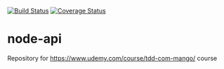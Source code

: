 [![Build Status](https://travis-ci.com/JoaoBaggio/node-api.svg?branch=main)](https://travis-ci.com/JoaoBaggio/node-api)
[![Coverage Status](https://coveralls.io/repos/github/JoaoBaggio/node-api/badge.svg?branch=main)](https://coveralls.io/github/JoaoBaggio/node-api?branch=main)
# node-api
Repository for https://www.udemy.com/course/tdd-com-mango/ course
